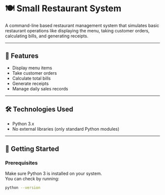 # 🍽️ Small Restaurant System

A command-line based restaurant management system that simulates basic restaurant operations like displaying the menu, taking customer orders, calculating bills, and generating receipts.

---

## 📌 Features

- Display menu items
- Take customer orders
- Calculate total bills
- Generate receipts
- Manage daily sales records

---

## 🛠️ Technologies Used

- Python 3.x  
- No external libraries (only standard Python modules)

---
## 🚀 Getting Started

### Prerequisites

Make sure Python 3 is installed on your system.  
You can check by running:

```bash
python --version
